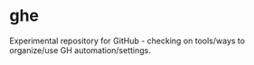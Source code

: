 # ghe
Experimental repository for GitHub - checking on tools/ways to organize/use GH automation/settings.

<!-- edit to verify a pr is for a quality contribution -->
